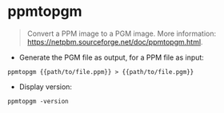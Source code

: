# ppmtopgm

> Convert a PPM image to a PGM image.
> More information: <https://netpbm.sourceforge.net/doc/ppmtopgm.html>.

- Generate the PGM file as output, for a PPM file as input:

`ppmtopgm {{path/to/file.ppm}} > {{path/to/file.pgm}}`

- Display version:

`ppmtopgm -version`
